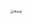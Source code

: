 <img src="https://yusheng-picgo.oss-cn-beijing.aliyuncs.com/picgo/Mysql.png" alt="Mysql" style="zoom: 33%;" />
